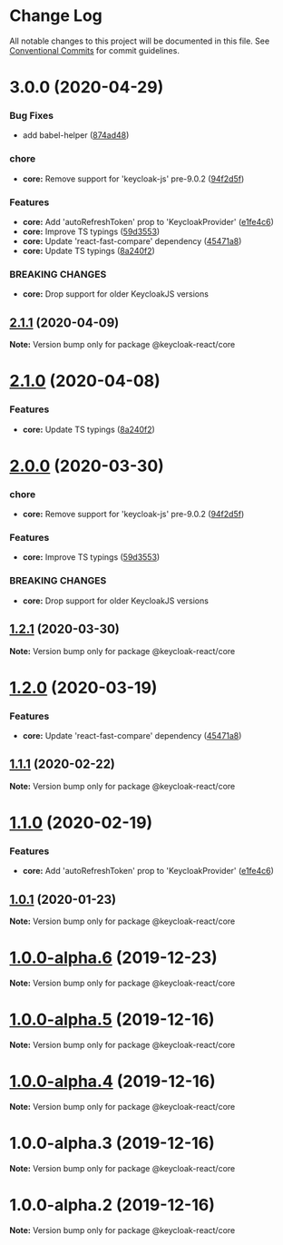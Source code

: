 # Change Log

All notable changes to this project will be documented in this file.
See [Conventional Commits](https://conventionalcommits.org) for commit guidelines.

# 3.0.0 (2020-04-29)


### Bug Fixes

* add babel-helper ([874ad48](https://github.com/panz3r/react-keycloak/commit/874ad48518169cc8b0a21a155e133c2fa96220ed))


### chore

* **core:** Remove support for 'keycloak-js' pre-9.0.2 ([94f2d5f](https://github.com/panz3r/react-keycloak/commit/94f2d5f8f106955091c7cc8aaa6c6dd2dbb024c4))


### Features

* **core:** Add 'autoRefreshToken' prop to 'KeycloakProvider' ([e1fe4c6](https://github.com/panz3r/react-keycloak/commit/e1fe4c64ceaadac2cff626637eb64562f97a9b58))
* **core:** Improve TS typings ([59d3553](https://github.com/panz3r/react-keycloak/commit/59d35536cfa9c37d4d0f8052ade2294fc9a63b59))
* **core:** Update 'react-fast-compare' dependency ([45471a8](https://github.com/panz3r/react-keycloak/commit/45471a811653d40b615b67c26cadfea7ff89ebc0))
* **core:** Update TS typings ([8a240f2](https://github.com/panz3r/react-keycloak/commit/8a240f26e495a57f70a0b54da9cfe64cf4e08002))


### BREAKING CHANGES

* **core:** Drop support for older KeycloakJS versions





## [2.1.1](https://github.com/panz3r/react-keycloak/compare/@keycloak-react/core@2.1.0...@keycloak-react/core@2.1.1) (2020-04-09)

**Note:** Version bump only for package @keycloak-react/core





# [2.1.0](https://github.com/panz3r/react-keycloak/compare/@keycloak-react/core@2.0.0...@keycloak-react/core@2.1.0) (2020-04-08)


### Features

* **core:** Update TS typings ([8a240f2](https://github.com/panz3r/react-keycloak/commit/8a240f26e495a57f70a0b54da9cfe64cf4e08002))





# [2.0.0](https://github.com/panz3r/react-keycloak/compare/@keycloak-react/core@1.2.1...@keycloak-react/core@2.0.0) (2020-03-30)


### chore

* **core:** Remove support for 'keycloak-js' pre-9.0.2 ([94f2d5f](https://github.com/panz3r/react-keycloak/commit/94f2d5f8f106955091c7cc8aaa6c6dd2dbb024c4))


### Features

* **core:** Improve TS typings ([59d3553](https://github.com/panz3r/react-keycloak/commit/59d35536cfa9c37d4d0f8052ade2294fc9a63b59))


### BREAKING CHANGES

* **core:** Drop support for older KeycloakJS versions





## [1.2.1](https://github.com/panz3r/react-keycloak/compare/@keycloak-react/core@1.2.0...@keycloak-react/core@1.2.1) (2020-03-30)

**Note:** Version bump only for package @keycloak-react/core





# [1.2.0](https://github.com/panz3r/react-keycloak/compare/@keycloak-react/core@1.1.1...@keycloak-react/core@1.2.0) (2020-03-19)


### Features

* **core:** Update 'react-fast-compare' dependency ([45471a8](https://github.com/panz3r/react-keycloak/commit/45471a811653d40b615b67c26cadfea7ff89ebc0))





## [1.1.1](https://github.com/panz3r/react-keycloak/compare/@keycloak-react/core@1.1.0...@keycloak-react/core@1.1.1) (2020-02-22)

**Note:** Version bump only for package @keycloak-react/core





# [1.1.0](https://github.com/panz3r/react-keycloak/compare/@keycloak-react/core@1.0.1...@keycloak-react/core@1.1.0) (2020-02-19)


### Features

* **core:** Add 'autoRefreshToken' prop to 'KeycloakProvider' ([e1fe4c6](https://github.com/panz3r/react-keycloak/commit/e1fe4c64ceaadac2cff626637eb64562f97a9b58))





## [1.0.1](https://github.com/panz3r/react-keycloak/compare/@keycloak-react/core@1.0.0...@keycloak-react/core@1.0.1) (2020-01-23)

**Note:** Version bump only for package @keycloak-react/core





# [1.0.0-alpha.6](https://github.com/panz3r/react-keycloak/compare/@keycloak-react/core@1.0.0-alpha.5...@keycloak-react/core@1.0.0-alpha.6) (2019-12-23)

**Note:** Version bump only for package @keycloak-react/core





# [1.0.0-alpha.5](https://github.com/panz3r/react-keycloak/compare/@keycloak-react/core@1.0.0-alpha.4...@keycloak-react/core@1.0.0-alpha.5) (2019-12-16)

**Note:** Version bump only for package @keycloak-react/core





# [1.0.0-alpha.4](https://github.com/panz3r/react-keycloak/compare/@keycloak-react/core@1.0.0-alpha.3...@keycloak-react/core@1.0.0-alpha.4) (2019-12-16)

**Note:** Version bump only for package @keycloak-react/core





# 1.0.0-alpha.3 (2019-12-16)

**Note:** Version bump only for package @keycloak-react/core





# 1.0.0-alpha.2 (2019-12-16)

**Note:** Version bump only for package @keycloak-react/core
